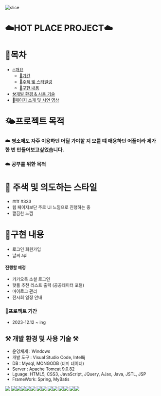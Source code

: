 ![slice](https://capsule-render.vercel.app/api?type=slice&color=gradient&height=200&text=Hot%20Place&fontAlign=70)

# ☁️HOT PLACE PROJECT☁️

# 📑목차

- [🔥개요](#프로젝트-목적)
    - [🔎기간](#프로젝트-기간)
    - [🩷주색 및 스타일링](#-주색-및-의도하는-스타일)
    - [🫠구현 내용](#)
- [⚒️개발 환경 & 사용 기술](#-개발-환경-및-사용-기술-)
- [📝페이지 소개 및 시연 영상](#페이지-소개)

# 🌤️프로젝트 목적

### ☁️ 평소에도 자주 이용하던 어딜 가야할 지 모를 떄 애용하던 어플이라 제가 한 번 만들어보고싶었습니다. 
### ☁️ 공부를 위한 목적

# 🩷 주색 및 의도하는 스타일
  - #fff #333
  - 웹 페이지보단 주로 UI 느낌으로 진행하는 중 
  - 깔끔한 느낌 

# 🫠구현 내용 
  - 로그인 회원가입 
  - 날씨 api 
#### 진행할 예정 
  - 카카오톡 소셜 로그인
  - 핫플 추천 리스트 출력 (공공데이터 포털)
  - 마이로그 관리 
  - 전시회 일정 안내

### 🔎프로젝트 기간

- 2023-12.12 ~ ing

## ⚒️ 개발 환경 및 사용 기술 ⚒️

- 운영체제 : Windows
- 개발 도구 : Visual Studio Code, Intellij
- DB : Mysql, MONGODB (더미 데이터)
- Server : Apache Tomcat 9.0.82
- Lguage: HTML5, CSS3, JavaScript, JQuery, AJax, Java, JSTL, JSP
- FrameWork: Spring, MyBatis

<img src="https://img.shields.io/badge/html5-E34F26?style=for-the-badge&logo=html5&logoColor=white"> <img src="https://img.shields.io/badge/css-1572B6?style=for-the-badge&logo=css3&logoColor=white"><img src="https://img.shields.io/badge/javascript-F7DF1E?style=for-the-badge&logo=javascript&logoColor=black"><img src="https://img.shields.io/badge/oracle-F80000?style=for-the-badge&logo=oracle&logoColor=white"><img src="https://img.shields.io/badge/mysql-4479A1?style=for-the-badge&logo=mysql&logoColor=white"><img src="https://img.shields.io/badge/Jquery-white?style=for-the-badge&logo=Jquery&logoColor=blue">
<img src="https://img.shields.io/badge/mongoDB-47A248?style=for-the-badge&logo=MongoDB&logoColor=white"><img src="https://img.shields.io/badge/github-181717?style=for-the-badge&logo=github&logoColor=white">
<img src="https://img.shields.io/badge/java-007396?style=for-the-badge&logo=java&logoColor=white"><img src="https://img.shields.io/badge/intelijidea-181717?style=for-the-badge&logo=intellijidea&logoColor=white">
<img src="https://img.shields.io/badge/Visual_Studio_Code-white?style=for-the-badge&logo=visual%20studio%20code&logoColor=blue"><img src="https://img.shields.io/badge/apache tomcat-F8DC75?style=for-the-badge&logo=apachetomcat&logoColor=white">
<img src="https://img.shields.io/badge/Github-black?style=for-the-badge&logo=github&logoColor=purple"><img src="https://img.shields.io/badge/Spring-green?style=for-the-badge&logo=Spring&logoColor=white">


